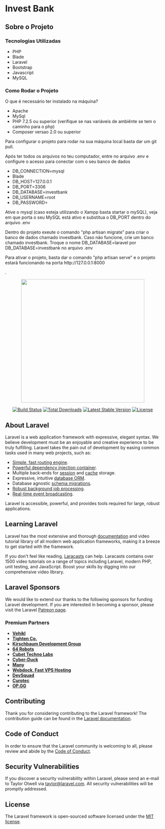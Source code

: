 # Invest Bank

## Sobre o Projeto

### Tecnologias Utilizadas

<ul>
    <li>PHP</li>
    <li>Blade</li>
    <li>Laravel</li>
    <li>Bootstrap</li>
    <li>Javascript</li>
    <li>MySQL</li>
</ul>

### Como Rodar o Projeto

<p>O que é necessário ter instalado na máquina?</p>
<ul>
    <li>Apache</li>
    <li>MySql</li>
    <li>PHP 7.2.5 ou superior (verifique se nas variáveis de ambiênte se tem o caminho para o php)</li>
    <li>Composer versao 2.0 ou superior</li>
</ul>

<p>Para configurar o projeto para rodar na sua máquina local basta dar um git pull.</p>
<p>Após ter todos os arquivos no teu computador, entre no arquivo .env e configure o acesso para conectar com o seu banco de dados</p>
<ul>
    <li>DB_CONNECTION=mysql</li>
    <li>Blade</li>
    <li>DB_HOST=127.0.0.1</li>
    <li>DB_PORT=3306</li>
    <li>DB_DATABASE=investbank</li>
    <li>DB_USERNAME=root</li>
    <li>DB_PASSWORD=</li>
</ul>
<p>Ative o mysql (caso esteja utilizando o Xampp basta startar o mySQL), veja em que porta o seu MySQL está ativo e substitua o DB_PORT dentro do arquivo .env</p>

<p>Dentro do projeto exeute o comando "php artisan migrate" para criar o banco de dados chamado investbank. Caso não funcione, crie um banco chamado investbank. Troque o nome DB_DATABASE=laravel por DB_DATABASE=investbank no arquivo .env</p>

<p>Para ativar o projeto, basta dar o comando "php artisan serve" e o projeto estará funcionando na porta http://127.0.0.1:8000</p>.



<p align="center"><a href="https://laravel.com" target="_blank"><img src="https://raw.githubusercontent.com/laravel/art/master/logo-lockup/5%20SVG/2%20CMYK/1%20Full%20Color/laravel-logolockup-cmyk-red.svg" width="400"></a></p>

<p align="center">
<a href="https://travis-ci.org/laravel/framework"><img src="https://travis-ci.org/laravel/framework.svg" alt="Build Status"></a>
<a href="https://packagist.org/packages/laravel/framework"><img src="https://img.shields.io/packagist/dt/laravel/framework" alt="Total Downloads"></a>
<a href="https://packagist.org/packages/laravel/framework"><img src="https://img.shields.io/packagist/v/laravel/framework" alt="Latest Stable Version"></a>
<a href="https://packagist.org/packages/laravel/framework"><img src="https://img.shields.io/packagist/l/laravel/framework" alt="License"></a>
</p>

## About Laravel

Laravel is a web application framework with expressive, elegant syntax. We believe development must be an enjoyable and creative experience to be truly fulfilling. Laravel takes the pain out of development by easing common tasks used in many web projects, such as:

- [Simple, fast routing engine](https://laravel.com/docs/routing).
- [Powerful dependency injection container](https://laravel.com/docs/container).
- Multiple back-ends for [session](https://laravel.com/docs/session) and [cache](https://laravel.com/docs/cache) storage.
- Expressive, intuitive [database ORM](https://laravel.com/docs/eloquent).
- Database agnostic [schema migrations](https://laravel.com/docs/migrations).
- [Robust background job processing](https://laravel.com/docs/queues).
- [Real-time event broadcasting](https://laravel.com/docs/broadcasting).

Laravel is accessible, powerful, and provides tools required for large, robust applications.

## Learning Laravel

Laravel has the most extensive and thorough [documentation](https://laravel.com/docs) and video tutorial library of all modern web application frameworks, making it a breeze to get started with the framework.

If you don't feel like reading, [Laracasts](https://laracasts.com) can help. Laracasts contains over 1500 video tutorials on a range of topics including Laravel, modern PHP, unit testing, and JavaScript. Boost your skills by digging into our comprehensive video library.

## Laravel Sponsors

We would like to extend our thanks to the following sponsors for funding Laravel development. If you are interested in becoming a sponsor, please visit the Laravel [Patreon page](https://patreon.com/taylorotwell).

### Premium Partners

- **[Vehikl](https://vehikl.com/)**
- **[Tighten Co.](https://tighten.co)**
- **[Kirschbaum Development Group](https://kirschbaumdevelopment.com)**
- **[64 Robots](https://64robots.com)**
- **[Cubet Techno Labs](https://cubettech.com)**
- **[Cyber-Duck](https://cyber-duck.co.uk)**
- **[Many](https://www.many.co.uk)**
- **[Webdock, Fast VPS Hosting](https://www.webdock.io/en)**
- **[DevSquad](https://devsquad.com)**
- **[Curotec](https://www.curotec.com/)**
- **[OP.GG](https://op.gg)**

## Contributing

Thank you for considering contributing to the Laravel framework! The contribution guide can be found in the [Laravel documentation](https://laravel.com/docs/contributions).

## Code of Conduct

In order to ensure that the Laravel community is welcoming to all, please review and abide by the [Code of Conduct](https://laravel.com/docs/contributions#code-of-conduct).

## Security Vulnerabilities

If you discover a security vulnerability within Laravel, please send an e-mail to Taylor Otwell via [taylor@laravel.com](mailto:taylor@laravel.com). All security vulnerabilities will be promptly addressed.

## License

The Laravel framework is open-sourced software licensed under the [MIT license](https://opensource.org/licenses/MIT).
